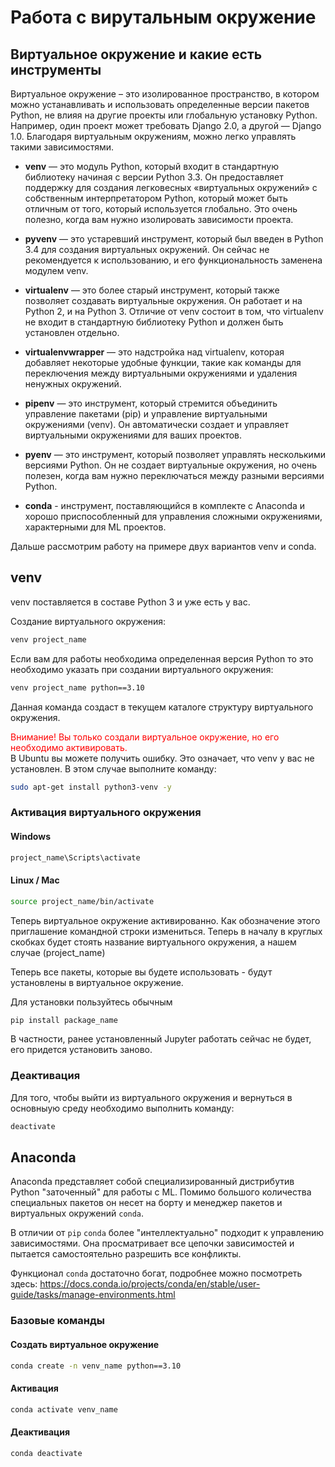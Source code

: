 # Работа с вирутальным окружение

## Виртуальное окружение и какие есть инструменты

Виртуальное окружение – это изолированное пространство, в котором можно устанавливать и использовать определенные версии пакетов Python, не влияя на другие проекты или глобальную установку Python. Например, один проект может требовать Django 2.0, а другой — Django 1.0. Благодаря виртуальным окружениям, можно легко управлять такими зависимостями.

- **venv** — это модуль Python, который входит в стандартную библиотеку начиная с версии Python 3.3. Он предоставляет поддержку для создания легковесных «виртуальных окружений» с собственным интерпретатором Python, который может быть отличным от того, который используется глобально. Это очень полезно, когда вам нужно изолировать зависимости проекта.

- **pyvenv** — это устаревший инструмент, который был введен в Python 3.4 для создания виртуальных окружений. Он сейчас не рекомендуется к использованию, и его функциональность заменена модулем venv.

- **virtualenv** — это более старый инструмент, который также позволяет создавать виртуальные окружения. Он работает и на Python 2, и на Python 3. Отличие от venv состоит в том, что virtualenv не входит в стандартную библиотеку Python и должен быть установлен отдельно.

- **virtualenvwrapper** — это надстройка над virtualenv, которая добавляет некоторые удобные функции, такие как команды для переключения между виртуальными окружениями и удаления ненужных окружений.

- **pipenv** — это инструмент, который стремится объединить управление пакетами (pip) и управление виртуальными окружениями (venv). Он автоматически создает и управляет виртуальными окружениями для ваших проектов.

- **pyenv** — это инструмент, который позволяет управлять несколькими версиями Python. Он не создает виртуальные окружения, но очень полезен, когда вам нужно переключаться между разными версиями Python.

- **conda** - инструмент, поставляющийся в комплекте с Anaconda и хорошо приспособленный для управления сложными окружениями, характерными для ML проектов.

Дальше рассмотрим работу на примере двух вариантов venv и conda.

## venv

venv поставляется в составе Python 3 и уже есть у вас.

Создание виртуального окружения:

 ``` bash
venv project_name
 ```

Если вам для работы необходима определенная версия Python то это необходимо указать при создании виртуального окружения:

 ``` bash
venv project_name python==3.10
 ```

Данная команда создаст в текущем каталоге структуру виртуального окружения.

<span style="color:red">
Внимание! Вы только создали виртуальное окружение, но его необходимо активировать.
</span>

</br>
В Ubuntu вы можете получить ошибку. Это означает, что venv у вас не установлен. В этом случае выполните команду:

``` bash
sudo apt-get install python3-venv -y
```

### Активация виртуального окружения

#### Windows

``` bash
project_name\Scripts\activate
```

#### Linux / Mac

``` bash
source project_name/bin/activate
```

Теперь виртуальное окружение активированно. Как обозначение этого приглашение командной строки измениться. Теперь в началу в круглых скобках будет стоять название виртуального окружения, а нашем случае (project_name)

Теперь все пакеты, которые вы будете использовать - будут установлены в виртуальное окружение.

Для установки пользуйтесь обычным 

``` bash
pip install package_name
```

В частности, ранее установленный Jupyter работать сейчас не будет, его придется установить заново.

### Деактивация

Для того, чтобы выйти из виртуального окружения и вернуться в основныую среду необходимо выполнить команду:

```bash
deactivate
```

## Anaconda

Anaconda представляет собой специализированный дистрибутив Python "заточенный" для работы с ML. Помимо большого количества специальных пакетов он несет на борту и менеджер пакетов и виртуальных окружений `conda`.

В отличии от `pip` `conda` более "интеллектуально" подходит к управлению зависимостями. Она просматривает все цепочки зависимостей и пытается самостоятельно разрешить все конфликты.

Функционал `conda` достаточно богат, подробнее можно посмотреть здесь: https://docs.conda.io/projects/conda/en/stable/user-guide/tasks/manage-environments.html 

### Базовые команды

#### Создать виртуальное окружение

``` bash
conda create -n venv_name python==3.10
```

#### Активация

``` bash
conda activate venv_name
```

#### Деактивация

``` bash
conda deactivate
```
